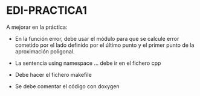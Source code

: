 # EDI-PRACTICA1
A mejorar en la práctica:
+ En la función error, debe usar el módulo para que se calcule error cometido por el lado definido por el último punto y el primer punto de la aproximación poligonal.

+ La sentencia 
using namespace ...
debe ir en el fichero cpp

+ Debe hacer el fichero makefile 
+ Se debe comentar el código con doxygen
